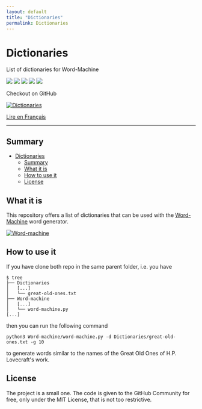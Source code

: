 ```yaml
---
layout: default
title: "Dictionaries"
permalink: Dictionaries
---
```


# Dictionaries

List of dictionaries for Word-Machine

![](https://img.shields.io/badge/status-Up_to_date-green) ![](https://img.shields.io/github/license/Relex12/Dictionaries) ![](https://img.shields.io/github/repo-size/Relex12/Dictionaries) ![](https://img.shields.io/github/last-commit/Relex12/Dictionaries) ![](https://img.shields.io/github/stars/Relex12/Dictionaries)

Checkout on GitHub

[![Dictionaries](https://github-readme-stats.vercel.app/api/pin/?username=Relex12&repo=Dictionaries)](https://github.com/Relex12/Dictionaries)

[Lire en Français](https://relex12.github.io/fr/Dictionaries)

---

## Summary

* [Dictionaries](#dictionaries)
    * [Summary](#summary)
    * [What it is](#what-it-is)
    * [How to use it](#how-to-use-it)
    * [License](#license)

<!-- table of contents created by Adrian Bonnet, see https://Relex12.github.io/Markdown-Table-of-Contents for more -->

## What it is

This repository offers a list of dictionaries that can be used with the [Word-Machine](https://relex12.github.io/Word-machine) word generator.

[![Word-machine](https://github-readme-stats.vercel.app/api/pin/?username=Relex12&repo=Word-machine)](https://github.com/Relex12/Word-machine)

## How to use it

If you have clone both repo in the same parent folder, i.e. you have

```
$ tree
├── Dictionaries
│   [...]
│   └── great-old-ones.txt
├── Word-machine
│   [...]
│   └── word-machine.py
[...]
```

then you can run the following command

`python3 Word-machine/word-machine.py -d Dictionaries/great-old-ones.txt -g 10`

to generate words similar to the names of the Great Old Ones of H.P. Lovecraft's work.

## License

The project is a small one. The code is given to the GitHub Community  for free, only under the MIT License, that is not too restrictive.
